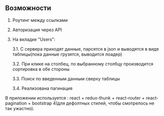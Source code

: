 ## Возможности

1. Роутинг между ссылками
2. Авторизация через API
3. На вкладке "Users":
    
      3.1. С сервера приходят данные, парсятся в json и выводятся в виде таблицы(пока данные грузятся, выводится лоадер)
      
      3.2. При клике на столбец, по выбранному столбцу производится сортировка в обе стороны
      
      3.3. Поиск по введенным данным сверху таблицы
      
      3.4. Реализована пагинация

  
В приложении используется : react + redux-thunk + react-router + react-pagination + bootstrap 4(для дефолтных стилей, чтобы смотрелось не так ужастно).
